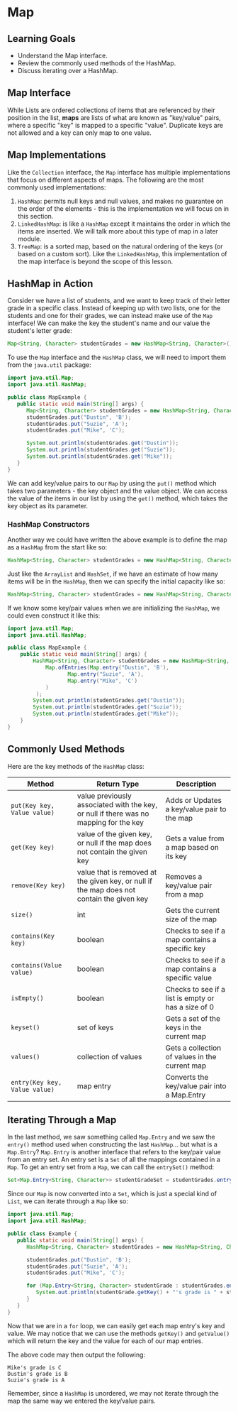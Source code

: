 # Map

## Learning Goals

- Understand the Map interface.
- Review the commonly used methods of the HashMap.
- Discuss iterating over a HashMap.

## Map Interface

While Lists are ordered collections of items that are referenced by their
position in the list, **maps** are lists of what are known as "key/value" pairs,
where a specific "key" is mapped to a specific "value". Duplicate keys are not
allowed and a key can only map to one value.

## Map Implementations

Like the `Collection` interface, the `Map` interface has multiple
implementations that focus on different aspects of maps. The following are the
most commonly used implementations:

1. `HashMap`: permits null keys and null values, and makes no guarantee on the
   order of the elements - this is the implementation we will focus on in this
   section.
2. `LinkedHashMap`: is like a `HashMap` except it maintains the order in
   which the items are inserted. We will talk more about this type of map in
   a later module.
3. `TreeMap`: is a sorted map, based on the natural ordering of the keys (or
   based on a custom sort). Like the `LinkedHashMap`, this implementation of the
   map interface is beyond the scope of this lesson.

## HashMap in Action

Consider we have a list of students, and we want to keep track of their letter
grade in a specific class. Instead of keeping up with two lists, one for the
students and one for their grades, we can instead make use of the `Map`
interface! We can make the key the student's name and our value the student's
letter grade:

```java
Map<String, Character> studentGrades = new HashMap<String, Character>();
```

To use the `Map` interface and the `HashMap` class, we will need to import them
from the `java.util` package:

```java
import java.util.Map;
import java.util.HashMap;

public class MapExample {
   public static void main(String[] args) {
      Map<String, Character> studentGrades = new HashMap<String, Character>();
      studentGrades.put("Dustin", 'B');
      studentGrades.put("Suzie", 'A');
      studentGrades.put("Mike", 'C');

      System.out.println(studentGrades.get("Dustin"));
      System.out.println(studentGrades.get("Suzie"));
      System.out.println(studentGrades.get("Mike"));
   }
}
```

We can add key/value pairs to our `Map` by using the `put()` method which takes
two parameters - the key object and the value object. We can access the value of
the items in our list by using the `get()` method, which takes the key object as
its parameter.

### HashMap Constructors

Another way we could have written the above example is to define the map as a
`HashMap` from the start like so:

```java
HashMap<String, Character> studentGrades = new HashMap<String, Character>();
```

Just like the  `ArrayList` and `HashSet`, if we have an estimate of how many
items will be in the `HashMap`, then we can specify the initial capacity like
so:

```java
HashMap<String, Character> studentGrades = new HashMap<String, Character>(3);
```

If we know some key/pair values when we are initializing the `HashMap`,
we could even construct it like this:

```java
import java.util.Map;
import java.util.HashMap;

public class MapExample {
    public static void main(String[] args) {
        HashMap<String, Character> studentGrades = new HashMap<String, Character>(
            Map.ofEntries(Map.entry("Dustin", 'B'),
                   Map.entry("Suzie", 'A'),
                   Map.entry("Mike", 'C')
            )        
         );
        System.out.println(studentGrades.get("Dustin"));
        System.out.println(studentGrades.get("Suzie"));
        System.out.println(studentGrades.get("Mike"));
    }
}
```

## Commonly Used Methods

Here are the key methods of the `HashMap` class:

| Method                        | Return Type                                                                               | Description                                         |
|-------------------------------|-------------------------------------------------------------------------------------------|-----------------------------------------------------|
| `put(Key key, Value value)`   | value previously associated with the key, or null if there was no mapping for the key     | Adds or Updates a key/value pair to the map         |
| `get(Key key)`                | value of the given key, or null if the map does not contain the given key                 | Gets a value from a map based on its key            |
| `remove(Key key)`             | value that is removed at the given key, or null if the map does not contain the given key | Removes a key/value pair from a map                 |
| `size()`                      | int                                                                                       | Gets the current size of the map                    |
| `contains(Key key)`           | boolean                                                                                   | Checks to see if a map contains a specific key      |
| `contains(Value value)`       | boolean                                                                                   | Checks to see if a map contains a specific value    |
| `isEmpty()`                   | boolean                                                                                   | Checks to see if a list is empty or has a size of 0 |
| `keyset()`                    | set of keys                                                                               | Gets a set of the keys in the current map           |
| `values()`                    | collection of values                                                                      | Gets a collection of values in the current map      |
| `entry(Key key, Value value)` | map entry                                                                                 | Converts the key/value pair into a Map.Entry        |

## Iterating Through a Map

In the last method, we saw something called `Map.Entry` and we saw the `entry()`
method used when constructing the last `HashMap`... but what is a `Map.Entry`?
`Map.Entry` is another interface that refers to the key/pair value from
an entry set. An entry set is a `Set` of all the mappings contained in a `Map`.
To get an entry set from a `Map`, we can call the `entrySet()`
method:

```java
Set<Map.Entry<String, Character>> studentGradeSet = studentGrades.entrySet();
```

Since our `Map` is now converted into a `Set`, which is just a special
kind of `List`, we can iterate through a `Map` like so:

```java
import java.util.Map;
import java.util.HashMap;

public class Example {
   public static void main(String[] args) {
      HashMap<String, Character> studentGrades = new HashMap<String, Character>();

      studentGrades.put("Dustin", 'B');
      studentGrades.put("Suzie", 'A');
      studentGrades.put("Mike", 'C');

      for (Map.Entry<String, Character> studentGrade : studentGrades.entrySet()) {
         System.out.println(studentGrade.getKey() + "'s grade is " + studentGrade.getValue());
      }
   }
}
```

Now that we are in a `for` loop, we can easily get each map entry's key and
value. We may notice that we can use the methods `getKey()` and `getValue()`
which will return the key and the value for each of our map entries.

The above code may then output the following:

```plaintext
Mike's grade is C
Dustin's grade is B
Suzie's grade is A
```

Remember, since a `HashMap` is unordered, we may not iterate through the map
the same way we entered the key/value pairs.
